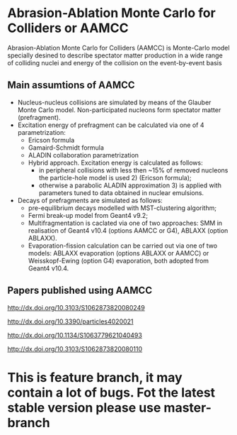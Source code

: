 # Abrasion-Ablation Monte Carlo for Colliders or AAMCC

Abrasion-Ablation Monte Carlo for Colliders (AAMCC) is Monte-Carlo model specially desined to describe spectator matter production in a wide range 
of colliding nuclei and energy of the collision on the event-by-event basis

## Main assumtions of AAMCC
 
 - Nucleus-nucleus collisions are simulated by means of the Glauber Monte Carlo model. Non-participated nucleons form spectator matter (prefragment).
 - Excitation energy of prefragment can be calculated via one of 4 parametrization: 
   - Ericson formula
   - Gamaird-Schmidt formula
   - ALADIN collaboration parametrization
   - Hybrid approach. Excitation energy is calculated as follows:
     - in peripheral collisions with less then ~15% of removed nucleons the particle-hole model is used 2) (Ericson formula);
     - otherwise a parabolic ALADIN approximation 3) is applied with parameters tuned to data obtained in nuclear emulsions.
 - Decays of prefragments are simulated as follows:
   - pre-equilibrium decays modelled with MST-clustering algorithm;
   - Fermi break-up model from Geant4 v9.2;
   - Multifragmentation is caclated via one of two approaches: SMM in realisation of Geant4 v10.4 (options AAMCC or G4), ABLAXX (option ABLAXX).
   - Evaporation-fission calculation can be carried out via one of two models: ABLAXX evaporation (options ABLAXX or AAMCC) or Weisskopf-Ewing (option G4) evaporation, both adopted from Geant4 v10.4.

## Papers published using AAMCC

http://dx.doi.org/10.3103/S1062873820080249

http://dx.doi.org/10.3390/particles4020021

http://dx.doi.org/10.1134/S1063779621040493

http://dx.doi.org/10.3103/S1062873820080110

# __This is feature branch, it may contain a lot of bugs. Fot the latest stable version please use master-branch__